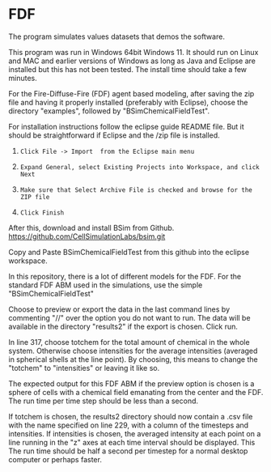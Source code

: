 # FDF
The program simulates values datasets that demos the software.

This program was run in Windows 64bit Windows 11. It should run on Linux and MAC and earlier versions of Windows as long as Java and Eclipse are installed but this has not been tested. The install time should take a few minutes.

For the Fire-Diffuse-Fire (FDF) agent based modeling, after saving the zip file and having it properly installed (preferably with Eclipse), choose the directory "examples", followed by "BSimChemicalFieldTest".

For installation instructions follow the eclipse guide README file. But it should be straightforward if Eclipse and the /zip file is installed.
1.     Click File -> Import  from the Eclipse main menu

2.     Expand General, select Existing Projects into Workspace, and click Next

3.     Make sure that Select Archive File is checked and browse for the ZIP file

4.     Click Finish

After this, download and install BSim from Github. https://github.com/CellSimulationLabs/bsim.git

Copy and Paste BSimChemicalFieldTest from this github into the eclipse workspace.

In this repository, there is a lot of different models for the FDF. For the standard FDF ABM used in the simulations, use the simple "BSimChemicalFieldTest"

Choose to preview or export the data in the last command lines by commenting "//" over the option you do not want to run. The data will be available in the directory "results2" if the export is chosen. Click run.

In line 317, choose totchem for the total amount of chemical in the whole system. Otherwise choose intensities for the average intensities (averaged in spherical shells at the line point). By choosing, this means to change the "totchem" to "intensities" or leaving it like so.  

The expected output for this FDF ABM if the preview option is chosen is a sphere of cells with a chemical field emanating from the center and the FDF. The run time per time step should be less than a second.

If totchem is chosen, the results2 directory should now contain a .csv file with the name specified on line 229, with a column of the timesteps and intensities. If intensities is chosen, the averaged intensity at each point on a line running in the "z" axes at each time interval should be displayed. This 
The run time should be half a second per timestep for a normal desktop computer or perhaps faster.



